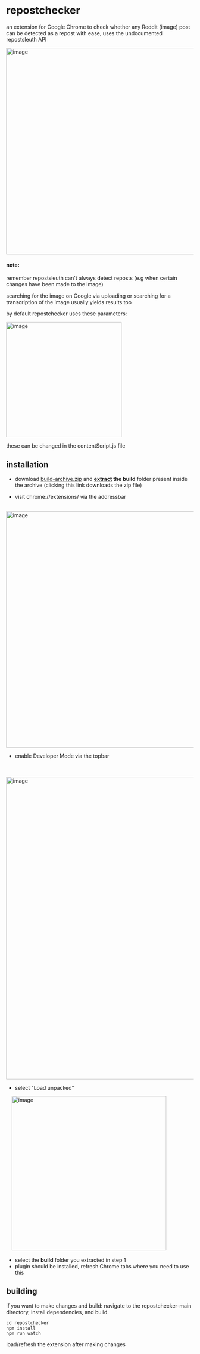 # repostchecker
an extension for Google Chrome to check whether any Reddit (image) post can be detected as a repost with ease, uses the undocumented repostsleuth API 



<img width="555" alt="image" src="https://user-images.githubusercontent.com/68165727/183302256-4b454920-2a14-4493-a8c2-77de2f5b68c8.png">


#### note: 
remember repostsleuth can't always detect reposts  (e.g when certain changes have been made to the image) 

searching for the image on Google via uploading or searching for a transcription of the image usually yields results too

by default repostchecker uses these parameters:

<img width="310" alt="image" src="https://user-images.githubusercontent.com/68165727/145656649-d8136791-5cdc-47dc-a265-56838f296349.png">

these can be changed in the contentScript.js file

## installation
* download [build-archive.zip](https://github.com/deontic/repostchecker/raw/main/build-archive/build-archive.zip) and **<ins>extract</ins> the build** folder present inside the archive (clicking this link downloads the zip file)
 
* visit chrome://extensions/ via the addressbar

       <img width="635" alt="image" src="https://user-images.githubusercontent.com/68165727/145637973-0709fe69-fc9e-461c-b2ec-4a008fed0596.png">

* enable Developer Mode via the topbar

        
          <img width="813" alt="image" src="https://user-images.githubusercontent.com/68165727/145638374-2199cf63-4c5a-4ed4-b6a7-33d702475a08.png">
* select "Load unpacked"

        <img width="415" alt="image" src="https://user-images.githubusercontent.com/68165727/145638581-0c395211-feca-4c9b-8bc1-ebeef6ca29eb.png">
* select the **build** folder you extracted in step 1
* plugin should be installed, refresh Chrome tabs where you need to use this

 

## building
if you want to make changes and build: navigate to the repostchecker-main directory, install dependencies, and build.
 
``` 
cd repostchecker
npm install
npm run watch
```
load/refresh the extension after making changes
